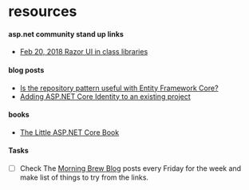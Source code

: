 # resources

#### asp.net community stand up links
* [Feb 20, 2018 Razor UI in class libraries](https://www.one-tab.com/page/PiTdahJmTn65szGajXoqwA)


#### blog posts
* [Is the repository pattern useful with Entity Framework Core?](https://www.thereformedprogrammer.net/is-the-repository-pattern-useful-with-entity-framework-core/)
* [Adding ASP.NET Core Identity to an existing project](https://hanson.io/bootstrapping-asp-net-core-week-4/)

#### books
* [The Little ASP.NET Core Book](https://www.recaffeinate.co/book/)

#### Tasks
- [ ] Check The [Morning Brew Blog](http://blog.cwa.me.uk/) posts every Friday for the week and make list of things to try from the links.
